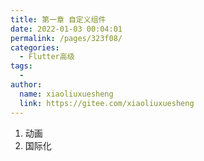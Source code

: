 ```yaml
---
title: 第一章 自定义组件
date: 2022-01-03 00:04:01
permalink: /pages/323f08/
categories:
  - Flutter高级
tags:
  - 
author: 
  name: xiaoliuxuesheng
  link: https://gitee.com/xiaoliuxuesheng
---
```


1. 动画
2. 国际化
